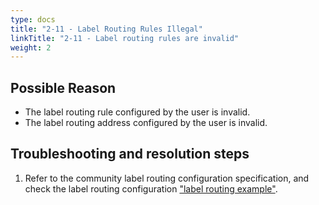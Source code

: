 ```yaml
---
type: docs
title: "2-11 - Label Routing Rules Illegal"
linkTitle: "2-11 - Label routing rules are invalid"
weight: 2
---
```


## Possible Reason

* The label routing rule configured by the user is invalid.
* The label routing address configured by the user is invalid.

## Troubleshooting and resolution steps
1. Refer to the community label routing configuration specification, and check the label routing configuration ["label routing example"](https://dubbo.apache.org/zh/overview/tasks/traffic-management/traffic-condition/).



<p style="margin-top: 3rem;"> </p>